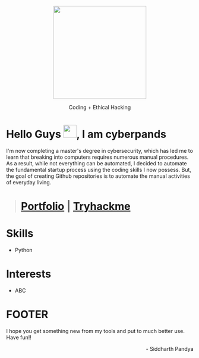<p align="center">
    <img src="https://drive.google.com/uc?export=view&id=1MEPDCJM66vXFQAW_1wSOp-hK0tcso0af" width="250" height="250">
</p>

<p align="center">Coding + Ethical Hacking</p>

# Hello Guys <img src="https://raw.githubusercontent.com/MartinHeinz/MartinHeinz/master/wave.gif" height="35px">, I am cyberpands

I'm now completing a master's degree in cybersecurity, which has led me to learn that breaking into computers requires numerous manual procedures. As a result, while not everything can be automated, I decided to automate the fundamental startup process using the coding skills I now possess. But, the goal of creating Github repositories is to automate the manual activities of everyday living.

># [Portfolio](https://www.siddharthpandya.tech/)  | [Tryhackme](https://tryhackme.com/p/Pands)

# Skills
+ Python

# Interests
- ABC

# FOOTER
I hope you get something new from my tools and put to much better use.<br>
Have fun!!

<p align="right"> - Siddharth Pandya</p>
